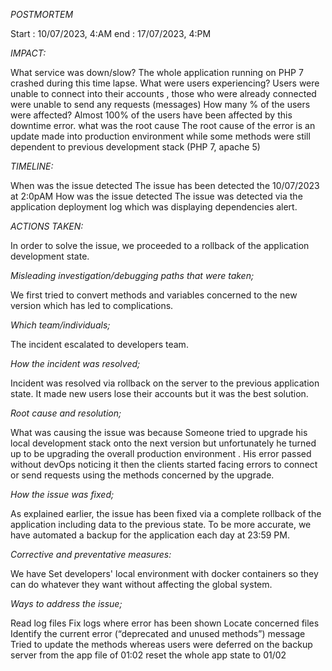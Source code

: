 *POSTMORTEM* 


Start : 10/07/2023, 4:AM end : 17/07/2023, 4:PM

 *IMPACT:* 

What service was down/slow? The whole application running on PHP 7 crashed during this time lapse. What were users experiencing? Users were unable to connect into their accounts , those who were already connected were unable to send any requests (messages) How many % of the users were affected? Almost 100% of the users have been affected by this downtime error. what was the root cause The root cause of the error is an update made into production environment while some methods were still dependent to previous development stack (PHP 7, apache 5)

 *TIMELINE:* 

When was the issue detected The issue has been detected the 10/07/2023 at 2:0pAM How was the issue detected The issue was detected via the application deployment log which was displaying dependencies alert.

 *ACTIONS TAKEN:* 

In order to solve the issue, we proceeded to a rollback of the application development state.

 *Misleading investigation/debugging paths that were taken;* 

We first tried to convert methods and variables concerned to the new version which
has led to complications.

 *Which team/individuals;* 

The incident escalated to developers team.

 *How the incident was resolved;* 

Incident was resolved via rollback on the server to the previous application state. It made new users lose their accounts but it was the best solution.

 *Root cause and resolution;* 

What was causing the issue was because Someone tried to upgrade his local development stack onto the next version but unfortunately he turned up to be upgrading the overall production environment . His error passed without devOps noticing it then the clients started facing errors to connect or send requests using the methods concerned by the upgrade. 

 *How the issue was fixed;* 

As explained earlier, the issue has been fixed via a complete rollback of the application including data to the previous state.
To be more accurate, we have automated a backup for the application each day at 23:59 PM.

 *Corrective and preventative measures:* 

We have Set developers' local environment with docker containers so they can do whatever they want without affecting the global system.

 *Ways to address the issue;* 

Read log files Fix logs where error has been shown Locate concerned files Identify the current error (“deprecated and unused methods”) message Tried to update the methods whereas users were deferred on the backup server from the app file of 01:02 reset the whole app state to 01/02

